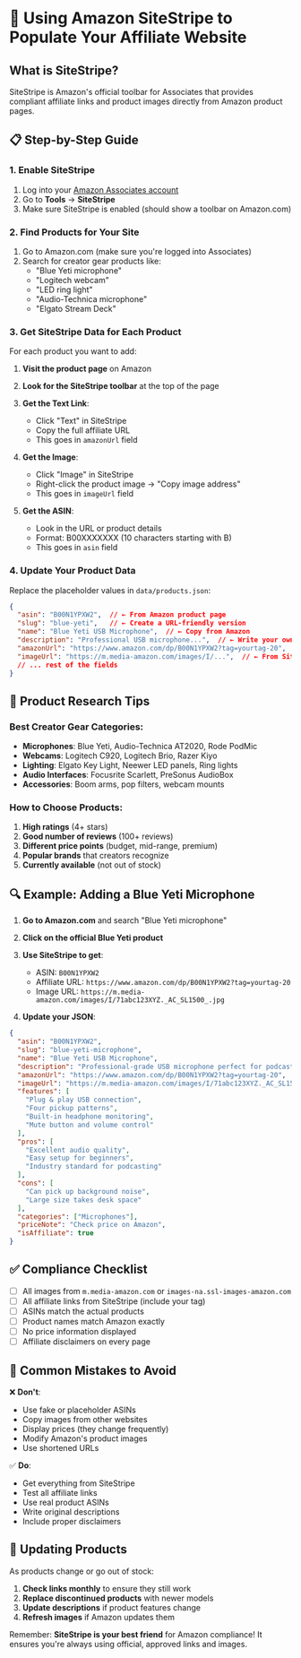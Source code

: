 # 🔗 Using Amazon SiteStripe to Populate Your Affiliate Website

## What is SiteStripe?

SiteStripe is Amazon's official toolbar for Associates that provides compliant affiliate links and product images directly from Amazon product pages.

## 📋 Step-by-Step Guide

### 1. Enable SiteStripe
1. Log into your [Amazon Associates account](https://affiliate-program.amazon.com/)
2. Go to **Tools** → **SiteStripe**
3. Make sure SiteStripe is enabled (should show a toolbar on Amazon.com)

### 2. Find Products for Your Site
1. Go to Amazon.com (make sure you're logged into Associates)
2. Search for creator gear products like:
   - "Blue Yeti microphone"
   - "Logitech webcam"
   - "LED ring light"
   - "Audio-Technica microphone"
   - "Elgato Stream Deck"

### 3. Get SiteStripe Data for Each Product
For each product you want to add:

1. **Visit the product page** on Amazon
2. **Look for the SiteStripe toolbar** at the top of the page
3. **Get the Text Link**:
   - Click "Text" in SiteStripe
   - Copy the full affiliate URL
   - This goes in `amazonUrl` field

4. **Get the Image**:
   - Click "Image" in SiteStripe
   - Right-click the product image → "Copy image address"
   - This goes in `imageUrl` field

5. **Get the ASIN**:
   - Look in the URL or product details
   - Format: B00XXXXXXX (10 characters starting with B)
   - This goes in `asin` field

### 4. Update Your Product Data

Replace the placeholder values in `data/products.json`:

```json
{
  "asin": "B00N1YPXW2",  // ← From Amazon product page
  "slug": "blue-yeti",   // ← Create a URL-friendly version
  "name": "Blue Yeti USB Microphone",  // ← Copy from Amazon
  "description": "Professional USB microphone...",  // ← Write your own
  "amazonUrl": "https://www.amazon.com/dp/B00N1YPXW2?tag=yourtag-20",  // ← From SiteStripe
  "imageUrl": "https://m.media-amazon.com/images/I/...",  // ← From SiteStripe
  // ... rest of the fields
}
```

## 🎯 Product Research Tips

### Best Creator Gear Categories:
- **Microphones**: Blue Yeti, Audio-Technica AT2020, Rode PodMic
- **Webcams**: Logitech C920, Logitech Brio, Razer Kiyo
- **Lighting**: Elgato Key Light, Neewer LED panels, Ring lights
- **Audio Interfaces**: Focusrite Scarlett, PreSonus AudioBox
- **Accessories**: Boom arms, pop filters, webcam mounts

### How to Choose Products:
1. **High ratings** (4+ stars)
2. **Good number of reviews** (100+ reviews)
3. **Different price points** (budget, mid-range, premium)
4. **Popular brands** that creators recognize
5. **Currently available** (not out of stock)

## 🔍 Example: Adding a Blue Yeti Microphone

1. **Go to Amazon.com** and search "Blue Yeti microphone"
2. **Click on the official Blue Yeti product**
3. **Use SiteStripe to get**:
   - ASIN: `B00N1YPXW2`
   - Affiliate URL: `https://www.amazon.com/dp/B00N1YPXW2?tag=yourtag-20`
   - Image URL: `https://m.media-amazon.com/images/I/71abc123XYZ._AC_SL1500_.jpg`

4. **Update your JSON**:
```json
{
  "asin": "B00N1YPXW2",
  "slug": "blue-yeti-microphone",
  "name": "Blue Yeti USB Microphone",
  "description": "Professional-grade USB microphone perfect for podcasting, streaming, and content creation.",
  "amazonUrl": "https://www.amazon.com/dp/B00N1YPXW2?tag=yourtag-20",
  "imageUrl": "https://m.media-amazon.com/images/I/71abc123XYZ._AC_SL1500_.jpg",
  "features": [
    "Plug & play USB connection",
    "Four pickup patterns",
    "Built-in headphone monitoring",
    "Mute button and volume control"
  ],
  "pros": [
    "Excellent audio quality",
    "Easy setup for beginners", 
    "Industry standard for podcasting"
  ],
  "cons": [
    "Can pick up background noise",
    "Large size takes desk space"
  ],
  "categories": ["Microphones"],
  "priceNote": "Check price on Amazon",
  "isAffiliate": true
}
```

## ✅ Compliance Checklist

- [ ] All images from `m.media-amazon.com` or `images-na.ssl-images-amazon.com`
- [ ] All affiliate links from SiteStripe (include your tag)
- [ ] ASINs match the actual products
- [ ] Product names match Amazon exactly
- [ ] No price information displayed
- [ ] Affiliate disclaimers on every page

## 🚨 Common Mistakes to Avoid

❌ **Don't**:
- Use fake or placeholder ASINs
- Copy images from other websites
- Display prices (they change frequently)
- Modify Amazon's product images
- Use shortened URLs

✅ **Do**:
- Get everything from SiteStripe
- Test all affiliate links
- Use real product ASINs
- Write original descriptions
- Include proper disclaimers

## 🔄 Updating Products

As products change or go out of stock:
1. **Check links monthly** to ensure they still work
2. **Replace discontinued products** with newer models
3. **Update descriptions** if product features change
4. **Refresh images** if Amazon updates them

Remember: **SiteStripe is your best friend** for Amazon compliance! It ensures you're always using official, approved links and images. 
